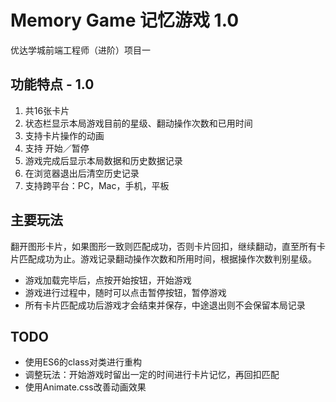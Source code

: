 # Memory Game 记忆游戏 1.0

优达学城前端工程师（进阶）项目一

## 功能特点 - 1.0

1. 共16张卡片
2. 状态栏显示本局游戏目前的星级、翻动操作次数和已用时间
3. 支持卡片操作的动画
4. 支持 开始／暂停
5. 游戏完成后显示本局数据和历史数据记录
6. 在浏览器退出后清空历史记录
7. 支持跨平台：PC，Mac，手机，平板

## 主要玩法

翻开图形卡片，如果图形一致则匹配成功，否则卡片回扣，继续翻动，直至所有卡片匹配成功为止。游戏记录翻动操作次数和所用时间，根据操作次数判别星级。

- 游戏加载完毕后，点按开始按钮，开始游戏
- 游戏进行过程中，随时可以点击暂停按钮，暂停游戏
- 所有卡片匹配成功后游戏才会结束并保存，中途退出则不会保留本局记录

## TODO

- 使用ES6的class对类进行重构
- 调整玩法：开始游戏时留出一定的时间进行卡片记忆，再回扣匹配
- 使用Animate.css改善动画效果
